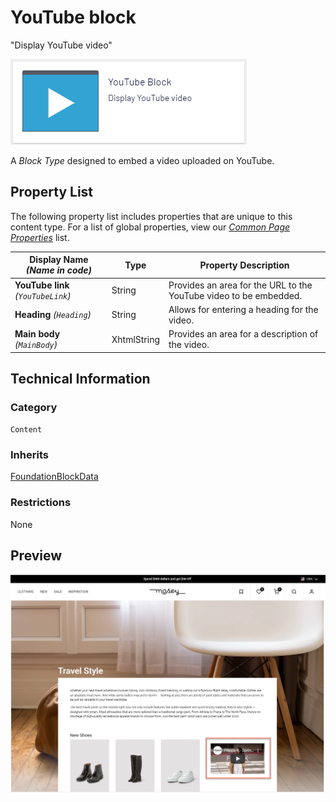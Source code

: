 # YouTube block
"Display YouTube video"

![YouTube Block](Screenshots/YouTube%20Block%20-%20icon.png)

A *Block Type* designed to embed a video uploaded on YouTube.

## Property List
The following property list includes properties that are unique to this content type. For a list of global properties, view our [*Common Page Properties*](./Common%20Page%20Properties.md) list.

Display Name *(Name in code)* | Type | Property Description
--------------|------|---------------
**YouTube link** *(`YouTubeLink`)* | String | Provides an area for the URL to the YouTube video to be embedded. 
**Heading** *(`Heading`)* | String | Allows for entering a heading for the video.
**Main body** *(`MainBody`)* | XhtmlString | Provides an area for a description of the video. 

## Technical Information

### Category
`Content`

### Inherits
[FoundationBlockData](#)

### Restrictions
None

## Preview
![YouTube Block](Screenshots/YouTube%20Block%20-%20Preview.png)
